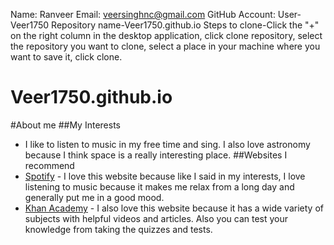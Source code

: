 Name: Ranveer   Email: veersinghnc@gmail.com
GitHub Account: User-Veer1750
Repository name-Veer1750.github.io
Steps to clone-Click the "+" on the right column in the desktop application, click clone repository, select the repository you want to clone, select a place in your machine where you want to save it, click clone.
# Veer1750.github.io

#About me
##My Interests
 * I like to listen to music in my free time and sing. I also love astronomy because I think space is a really interesting place.
##Websites I recommend
 * [Spotify](https://open.spotify.com/) - I love this website because like I said in my interests, I love listening to music because it makes me relax from a long day and generally put me in a good mood.
 * [Khan Academy](https://www.khanacademy.org/) - I also love this website because it has a wide variety of subjects with helpful videos and articles. Also you can test your knowledge from taking the quizzes and tests.